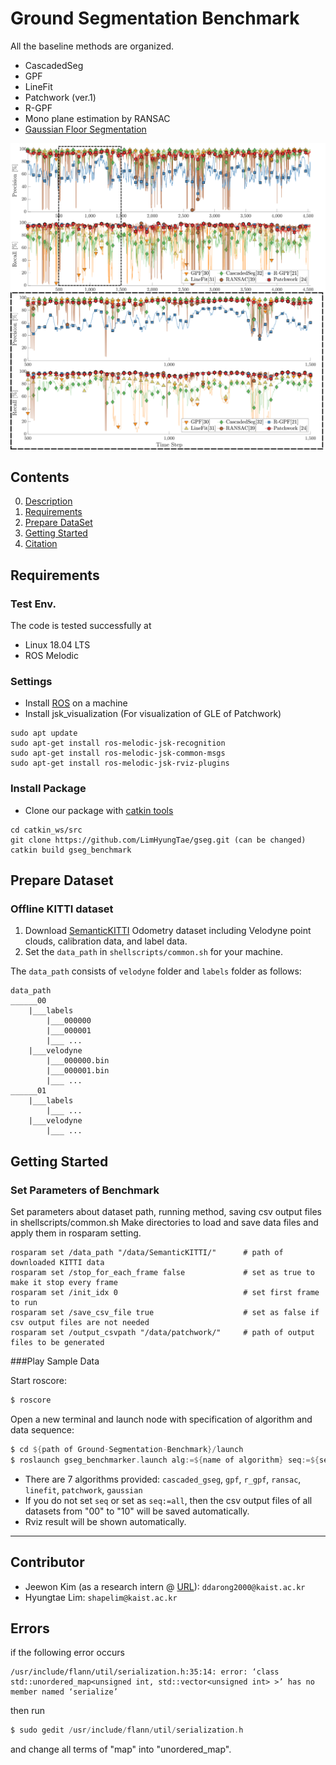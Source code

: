 # Ground Segmentation Benchmark 

All the baseline methods are organized.

* CascadedSeg
* GPF
* LineFit
* Patchwork (ver.1)
* R-GPF
* Mono plane estimation by RANSAC
* [Gaussian Floor Segmentation](https://github.com/SmallMunich/FloorSegmentation/tree/master/Gaussian_process_based_Real-time_Ground_Segmentation_for_Autonomous_Land_Vehicles)


![Image text](config/materials/seq00_results.png)

## Contents

0. [Description]()
1. [Requirements]()
2. [Prepare DataSet]()
3. [Getting Started]()
4. [Citation]()


## Requirements
### Test Env.

The code is tested successfully at
* Linux 18.04 LTS
* ROS Melodic


### Settings

* Install [ROS](http://wiki.ros.org/melodic/Installation) on a machine
* Install jsk_visualization (For visualization of GLE of Patchwork)
 
```
sudo apt update
sudo apt-get install ros-melodic-jsk-recognition
sudo apt-get install ros-melodic-jsk-common-msgs
sudo apt-get install ros-melodic-jsk-rviz-plugins
```
### Install Package
* Clone our package with [catkin tools](https://catkin-tools.readthedocs.io/en/latest/)
```
cd catkin_ws/src
git clone https://github.com/LimHyungTae/gseg.git (can be changed)
catkin build gseg_benchmark
```

## Prepare Dataset
### Offline KITTI dataset
1. Download [SemanticKITTI](http://www.semantic-kitti.org/dataset.html#download) Odometry dataset including Velodyne point clouds, calibration data, and label data.
2. Set the `data_path` in `shellscripts/common.sh` for your machine.

The `data_path` consists of `velodyne` folder and `labels` folder as follows:
```
data_path
______00
    |___labels
        |___000000
        |___000001
        |___ ...
    |___velodyne
        |___000000.bin
        |___000001.bin
        |___ ...
______01
    |___labels
        |___ ...
    |___velodyne
        |___ ...
```


## Getting Started

### Set Parameters of Benchmark
Set parameters about dataset path, running method, saving csv output files in shellscripts/common.sh
Make directories to load and save data files and apply them in rosparam setting.

```
rosparam set /data_path "/data/SemanticKITTI/"      # path of downloaded KITTI data
rosparam set /stop_for_each_frame false             # set as true to make it stop every frame 
rosparam set /init_idx 0                            # set first frame to run
rosparam set /save_csv_file true                    # set as false if csv output files are not needed
rosparam set /output_csvpath "/data/patchwork/"     # path of output files to be generated
```
###Play Sample Data

Start roscore:
```asm
$ roscore
``` 
Open a new terminal and launch node with specification of algorithm and data sequence:
```asm
$ cd ${path of Ground-Segmentation-Benchmark}/launch
$ roslaunch gseg_benchmarker.launch alg:=${name of algorithm} seq:=${sequence}
```
* There are 7 algorithms provided: `cascaded_gseg`, `gpf`, `r_gpf`, `ransac`, `linefit`, `patchwork`, `gaussian`
* If you do not set `seq` or set as `seq:=all`, then the csv output files of all datasets from "00" to "10" will be saved automatically.   
* Rviz result will be shown automatically.


---
## Contributor

* Jeewon Kim (as a research intern @ [URL](https://urobot.kaist.ac.kr/)): `ddarong2000@kaist.ac.kr`
* Hyungtae Lim: `shapelim@kaist.ac.kr`

## Errors
if the following error occurs
```
/usr/include/flann/util/serialization.h:35:14: error: ‘class std::unordered_map<unsigned int, std::vector<unsigned int> >’ has no member named ‘serialize’
```
then run
```asm
$ sudo gedit /usr/include/flann/util/serialization.h
```
and change all terms of "map" into "unordered_map".